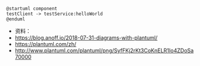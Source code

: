 
```plantuml
@startuml component
testClient -> testService:helloWorld
@enduml
```

- 资料：
- https://blog.anoff.io/2018-07-31-diagrams-with-plantuml/
- https://plantuml.com/zh/
- http://www.plantuml.com/plantuml/png/SyfFKj2rKt3CoKnELR1Io4ZDoSa70000
